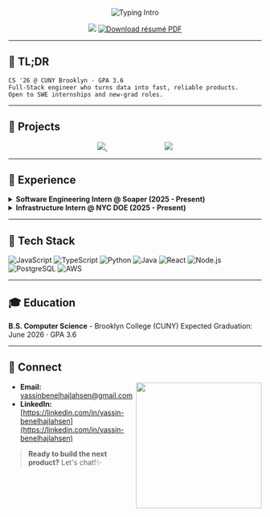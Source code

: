 <!-- Banner & Intro -->

<p align="center">
  <img src="https://readme-typing-svg.herokuapp.com?duration=2000&pause=1500&center=true&size=28&lines=Hi%2C+I'm+Yassin+%F0%9F%91%8B;Full-Stack+SWE+%7C+CS+’26;" alt="Typing Intro"/>
</p>

<p align="center">
  <a href="https://linkedin.com/in/yassin-benelhajlahsen"><img src="https://img.shields.io/badge/LinkedIn-0077B5?style=for-the-badge&logo=linkedin&logoColor=white"/></a>
<a href="YOUR_RAW_PDF_LINK_HERE">
  <img src="https://img.shields.io/badge/Resume-PDF-0077B5?style=for-the-badge&logo=adobeacrobatreader&logoColor=white" alt="Download résumé PDF"/>
</a></p>

---

## 📜 TL;DR

```text
CS '26 @ CUNY Brooklyn · GPA 3.6
Full‑Stack engineer who turns data into fast, reliable products.
Open to SWE internships and new‑grad roles.
```

---

## 🚀 Projects

<p align="center">
  <a href="https://github.com/yassinbenelhajlahsen/Scorva">
    <img src="https://github-readme-stats.vercel.app/api/pin/?username=yassinbenelhajlahsen&repo=Scorva&theme=tokyonight" />
  </a>
  &nbsp;&nbsp;&nbsp;&nbsp;&nbsp;&nbsp;&nbsp;&nbsp;&nbsp;&nbsp;&nbsp;&nbsp;&nbsp;&nbsp;&nbsp;&nbsp;&nbsp;&nbsp;&nbsp;&nbsp;&nbsp;&nbsp;&nbsp;&nbsp;&nbsp;&nbsp;&nbsp;&nbsp;
  <a href="https://github.com/yassinbenelhajlahsen/Sirat">
    <img src="https://github-readme-stats.vercel.app/api/pin/?username=yassinbenelhajlahsen&repo=Sirat&theme=tokyonight" />
  </a>
</p>



---

## 💼 Experience

<details>
<summary><strong>Software Engineering Intern @ Soaper (2025 - Present)</strong></summary>

* Built features with React, FastAPI, and PostgreSQL
* Cut latency 25% after tuning APIs and memoizing renders
* Added CI with GitHub Actions; reduced production bugs 40%

</details>

<details>
<summary><strong>Infrastructure Intern @ NYC DOE (2025 - Present)</strong></summary>

* Automated server rollout across 50+ nodes using PowerShell
* Achieved 95% first‑time resolution for tickets
* Built Excel macro that lifted inventory efficiency 20%

</details>

---

## 🧰 Tech Stack

![JavaScript](https://img.shields.io/badge/-JavaScript-F7DF1E?logo=javascript\&logoColor=black\&style=flat)
![TypeScript](https://img.shields.io/badge/-TypeScript-3178C6?logo=typescript\&logoColor=white\&style=flat)
![Python](https://img.shields.io/badge/-Python-3776AB?logo=python\&logoColor=white\&style=flat)
![Java](https://img.shields.io/badge/-Java-007396?logo=java\&logoColor=white\&style=flat)
![React](https://img.shields.io/badge/-React-20232A?logo=react\&logoColor=61DAFB\&style=flat)
![Node.js](https://img.shields.io/badge/-Node.js-339933?logo=node.js\&logoColor=white\&style=flat)
![PostgreSQL](https://img.shields.io/badge/-PostgreSQL-4169E1?logo=postgresql\&logoColor=white\&style=flat)
![AWS](https://img.shields.io/badge/-AWS-232F3E?logo=amazon-aws\&logoColor=white\&style=flat)

---

## 🎓 Education

**B.S. Computer Science** - Brooklyn College (CUNY)
Expected Graduation: June 2026 · GPA 3.6

---

## 🤝 Connect

<img align="right" src="https://raw.githubusercontent.com/yassinbenelhajlahsen/yassinbenelhajlahsen/main/assets/coding.gif" width="250"/>

* **Email:** [yassinbenelhajlahsen@gmail.com](mailto:yassinbenelhajlahsen@gmail.com)
* **LinkedIn:** [https://linkedin.com/in/yassin-benelhajlahsen](https://linkedin.com/in/yassin-benelhajlahsen)

> **Ready to build the next product?** Let's chat!✨
